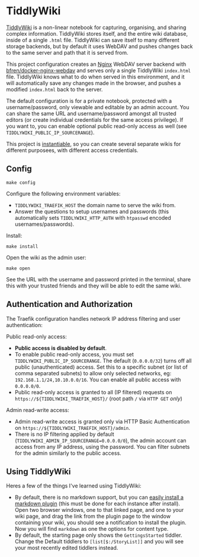 # TiddlyWiki

[TiddlyWiki](https://tiddlywiki.com/) is a non-linear notebook for
capturing, organising, and sharing complex information. TiddlyWiki
stores itself, and the entire wiki database, inside of a single
`.html` file. TiddlyWiki can save itself to many different storage
backends, but by default it uses WebDAV and pushes changes back to the
same server and path that it is served from.

This project configuration creates an [Nginx](https://nginx.org)
WebDAV server backend with
[bfren/docker-nginx-webdav](https://github.com/bfren/docker-nginx-webdav)
and serves only a single TiddlyWiki `index.html` file. TiddlyWiki
knows what to do when served in this environment, and it will
automatically save any changes made in the browser, and pushes a
modified `index.html` back to the server.

The default configuration is for a private notebook, protected with a
username/password, only viewable and editable by an admin account. You
can share the same URL and username/password amongst all trusted
editors (or create individual credentials for the same access
privilege). If you want to, you can enable optional public read-only
access as well (see `TIDDLYWIKI_PUBLIC_IP_SOURCERANGE`).

This project is
[instantiable](https://github.com/EnigmaCurry/d.rymcg.tech#creating-multiple-instances-of-a-service),
so you can create several separate wikis for different purposees, with
different access credentials.

## Config

```
make config
```

Configure the following environment variables:

 * `TIDDLYWIKI_TRAEFIK_HOST` the domain name to serve the wiki from.
 * Answer the questions to setup usernames and passwords (this
   automatically sets `TIDDLYWIKI_HTTP_AUTH` with `htpasswd` encoded
   usernames/passwords).

Install:

```
make install
```

Open the wiki as the admin user:

```
make open
```

See the URL with the username and password printed in the terminal,
share this with your trusted friends and they will be able to edit the
same wiki.

## Authentication and Authorization

The Traefik configuration handles network IP address filtering and
user authentication:

Public read-only access:

 * **Public access is disabled by default**.
 * To enable public read-only access, you must set
 `TIDDLYWIKI_PUBLIC_IP_SOURCERANGE`. The default (`0.0.0.0/32`) turns
 off all public (unauthenticated) access. Set this to a specific
 subnet (or list of comma separated subnets) to allow only selected
 networks, eg: `192.168.1.1/24,10.10.0.0/16`. You can enable all
 public access with `0.0.0.0/0`.
 * Public read-only access is granted to all (IP filtered) requests on
   `https://${TIDDLYWIKI_TRAEFIK_HOST}/` (root path `/` via `HTTP GET`
   *only*)

Admin read-write access:
 * Admin read-write access is granted only via HTTP Basic
   Authentication on `https://${TIDDLYWIKI_TRAEFIK_HOST}/admin`.
 * There is no IP filtering applied by default
   (`TIDDLYWIKI_ADMIN_IP_SOURCERANGE=0.0.0.0/0`), the admin account can
   access from any IP address, using the password. You can filter
   subnets for the admin similarly to the public access.

## Using TiddlyWiki

Heres a few of the things I've learned using TiddlyWiki:

 * By default, there is no markdown support, but you can [easily
   install a markdown
   plugin](https://tiddlywiki.com/plugins/tiddlywiki/markdown/) (this
   must be done for each instance after install). Open two browser
   windows, one to that linked page, and one to your wiki page, and
   drag the link from the plugin page to the window containing your
   wiki, you should see a notification to install the plugin. Now you
   will find `markdown` as one the options for content type.
 * By default, the starting page only shows the `GettingsStarted`
   tiddler. Change the Default tiddlers to `[list[$:/StoryList]]` and
   you will see your most recently edited tiddlers instead.

